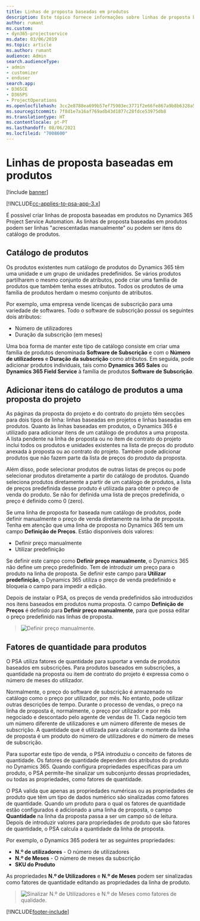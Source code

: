 ```yaml
---
title: Linhas de proposta baseadas em produtos
description: Este tópico fornece informações sobre linhas de proposta baseadas em produtos.
author: rumant
ms.custom:
- dyn365-projectservice
ms.date: 03/06/2019
ms.topic: article
ms.author: rumant
audience: Admin
search.audienceType:
- admin
- customizer
- enduser
search.app:
- D365CE
- D365PS
- ProjectOperations
ms.openlocfilehash: 3cc2e8788ea699b57ef75903ec3771f2e66fe867a9b8b6328a55b484eb13ede4
ms.sourcegitcommit: 7f8d1e7a16af769adb43d1877c28fdce53975db8
ms.translationtype: HT
ms.contentlocale: pt-PT
ms.lasthandoff: 08/06/2021
ms.locfileid: "7008600"
---
```

# <a name="product-based-quote-lines"></a>Linhas de proposta baseadas em produtos

[!include [banner](../includes/psa-now-project-operations.md)]

[!INCLUDE[cc-applies-to-psa-app-3.x](../includes/cc-applies-to-psa-app-3x.md)]


É possível criar linhas de proposta baseadas em produtos no Dynamics 365 Project Service Automation. As linhas de proposta baseadas em produtos podem ser linhas "acrescentadas manualmente" ou podem ser itens do catálogo de produtos.

## <a name="product-catalog"></a>Catálogo de produtos

Os produtos existentes num catálogo de produtos do Dynamics 365 têm uma unidade e um grupo de unidades predefinidos. Se vários produtos partilharem o mesmo conjunto de atributos, pode criar uma família de produtos que também tenha esses atributos. Todos os produtos de uma família de produtos herdam o mesmo conjunto de atributos.

Por exemplo, uma empresa vende licenças de subscrição para uma variedade de softwares. Todo o software de subscrição possui os seguintes dois atributos:

- Número de utilizadores 
- Duração da subscrição (em meses)

Uma boa forma de manter este tipo de catálogo consiste em criar uma família de produtos denominada **Software de Subscrição** e com o **Número de utilizadores** e **Duração da subscrição** como atributos. Em seguida, pode adicionar produtos individuais, tais como **Dynamics 365 Sales** ou **Dynamics 365 Field Service** à família de produtos **Software de Subscrição**.

## <a name="adding-product-catalog-items-to-a-project-quote"></a>Adicionar itens do catálogo de produtos a uma proposta do projeto

As páginas da proposta do projeto e do contrato do projeto têm secções para dois tipos de linha: linhas baseadas em projetos e linhas baseadas em produtos. Quanto às linhas baseadas em produtos, o Dynamics 365 é utilizado para adicionar itens de um catálogo de produtos a uma proposta. A lista pendente na linha de proposta ou no item de contrato do projeto inclui todos os produtos e unidades existentes na lista de preços do produto anexada à proposta ou ao contrato do projeto. Também pode adicionar produtos que não fazem parte da lista de preços do produto da proposta.

Além disso, pode selecionar produtos de outras listas de preços ou pode selecionar produtos diretamente a partir do catálogo de produtos. Quando seleciona produtos diretamente a partir de um catálogo de produtos, a lista de preços predefinida desse produto é utilizada para obter o preço de venda do produto. Se não for definida uma lista de preços predefinida, o preço é definido como 0 (zero).

Se uma linha de proposta for baseada num catálogo de produtos, pode definir manualmente o preço de venda diretamente na linha de proposta. Tenha em atenção que uma linha de proposta no Dynamics 365 tem um campo **Definição de Preços**. Estão disponíveis dois valores:

- Definir preço manualmente  
- Utilizar predefinição

Se definir este campo como **Definir preço manualmente**, o Dynamics 365 não define um preço predefinido. Tem de introduzir um preço para o produto na linha de proposta. Se definir este campo para **Utilizar predefinição**, o Dynamics 365 utiliza o preço de venda predefinido e bloqueia o campo para impedir a edição.

Depois de instalar o PSA, os preços de venda predefinidos são introduzidos nos itens baseados em produtos numa proposta. O campo **Definição de Preços** é definido para **Definir preço manualmente**, para que possa editar o preço predefinido nas linhas de proposta.

> ![Definir preço manualmente.](media/basic-guide-10.png)
 
## <a name="quantity-factors-for-products"></a>Fatores de quantidade para produtos

O PSA utiliza fatores de quantidade para suportar a venda de produtos baseados em subscrições. Para produtos baseados em subscrições, a quantidade na proposta ou item de contrato do projeto é expressa como o número de meses do utilizador.

Normalmente, o preço do software de subscrição é armazenado no catálogo como o preço por utilizador, por mês. No entanto, pode utilizar outras descrições de tempo. Durante o processo de vendas, o preço na linha de proposta é, normalmente, o preço por utilizador e por mês negociado e descontado pelo agente de vendas de TI. Cada negócio tem um número diferente de utilizadores e um número diferente de meses de subscrição. A quantidade que é utilizada para calcular o montante da linha de proposta é um produto do número de utilizadores e do número de meses de subscrição.

Para suportar este tipo de venda, o PSA introduziu o conceito de fatores de quantidade. Os fatores de quantidade dependem dos atributos do produto no Dynamics 365. Quando configura propriedades específicas para um produto, o PSA permite-lhe sinalizar um subconjunto dessas propriedades, ou todas as propriedades, como fatores de quantidade.

O PSA valida que apenas as propriedades numéricas ou as propriedades de produto que têm um tipo de dados numérico são sinalizadas como fatores de quantidade. Quando um produto para o qual os fatores de quantidade estão configurados é adicionado a uma linha de proposta, o campo **Quantidade** na linha da proposta passa a ser um campo só de leitura. Depois de introduzir valores para propriedades de produto que são fatores de quantidade, o PSA calcula a quantidade da linha de proposta.

Por exemplo, o Dynamics 365 poderá ter as seguintes propriedades: 

- **N.º de utilizadores** - O número de utilizadores 
- **N.º de Meses** - O número de meses da subscrição
- **SKU do Produto** 

As propriedades **N.º de Utilizadores** e **N.º de Meses** podem ser sinalizadas como fatores de quantidade editando as propriedades da linha de produto. 

> ![Sinalizar N.º de Utilizadores e N.º de Meses como fatores de qualidade.](media/basic-guide-11.png)
 


[!INCLUDE[footer-include](../includes/footer-banner.md)]